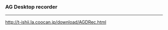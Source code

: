 ### AG Desktop recorder
---
http://t-ishii.la.coocan.jp/download/AGDRec.html

```
```

```
```

```
```


